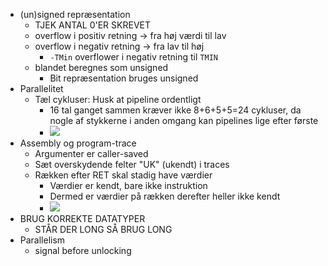 - (un)signed repræsentation
	- TJEK ANTAL 0'ER SKREVET
	- overflow i positiv retning -> fra høj værdi til lav
	- overflow i negativ retning -> fra lav til høj
		- `-TMin` overflower i negativ retning til `TMIN`
	- blandet beregnes som unsigned
		- Bit repræsentation bruges unsigned
- Parallelitet
	- Tæl cykluser: Husk at pipeline ordentligt
		- 16 tal ganget sammen kræver ikke 8+6+5+5=24 cykluser, da nogle af stykkerne i anden omgang kan pipelines lige efter første 
		- ![](image%201.png)
- Assembly og program-trace
	- Argumenter er caller-saved
	- Sæt overskydende felter "UK" (ukendt) i traces
	- Rækken efter RET skal stadig have værdier
		- Værdier er kendt, bare ikke instruktion
		- Dermed er værdier på rækken derefter heller ikke kendt
		- ![](Pasted%20image%2020240528124218.png)
- BRUG KORREKTE DATATYPER
	- STÅR DER LONG SÅ BRUG LONG
- Parallelism
	- signal before unlocking